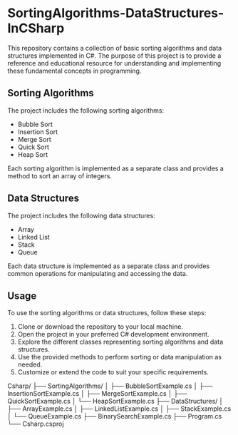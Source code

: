 # SortingAlgorithms-DataStructures-InCSharp

This repository contains a collection of basic sorting algorithms and data structures implemented in C#. The purpose of this project is to provide a reference and educational resource for understanding and implementing these fundamental concepts in programming.

## Sorting Algorithms

The project includes the following sorting algorithms:

- Bubble Sort
- Insertion Sort
- Merge Sort
- Quick Sort
- Heap Sort

Each sorting algorithm is implemented as a separate class and provides a method to sort an array of integers.

## Data Structures

The project includes the following data structures:

- Array
- Linked List
- Stack
- Queue

Each data structure is implemented as a separate class and provides common operations for manipulating and accessing the data.

## Usage

To use the sorting algorithms or data structures, follow these steps:

1. Clone or download the repository to your local machine.
2. Open the project in your preferred C# development environment.
3. Explore the different classes representing sorting algorithms and data structures.
4. Use the provided methods to perform sorting or data manipulation as needed.
5. Customize or extend the code to suit your specific requirements.

Csharp/
├── SortingAlgorithms/
│   ├── BubbleSortExample.cs
│   ├── InsertionSortExample.cs
│   ├── MergeSortExample.cs
│   ├── QuickSortExample.cs
│   └── HeapSortExample.cs
├── DataStructures/
│   ├── ArrayExample.cs
│   ├── LinkedListExample.cs
│   ├── StackExample.cs
│   └── QueueExample.cs
├── BinarySearchExample.cs
├── Program.cs
└── Csharp.csproj

